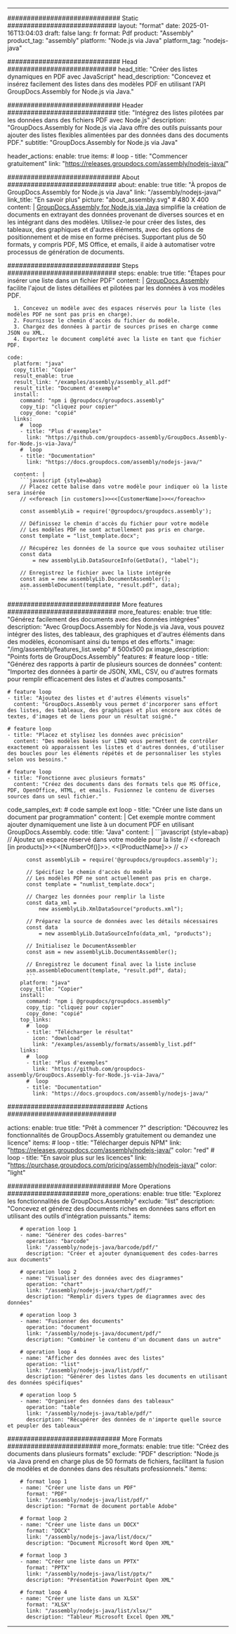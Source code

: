 



---
############################# Static ############################
layout: "format"
date:  2025-01-16T13:04:03
draft: false
lang: fr
format: Pdf
product: "Assembly"
product_tag: "assembly"
platform: "Node.js via Java"
platform_tag: "nodejs-java"

############################# Head ############################
head_title: "Créer des listes dynamiques en PDF avec JavaScript"
head_description: "Concevez et insérez facilement des listes dans des modèles PDF en utilisant l'API GroupDocs.Assembly for Node.js via Java."

############################# Header ############################
title: "Intégrez des listes pilotées par les données dans des fichiers PDF avec Node.js" 
description: "GroupDocs.Assembly for Node.js via Java offre des outils puissants pour ajouter des listes flexibles alimentées par des données dans des documents PDF."
subtitle: "GroupDocs.Assembly for Node.js via Java" 

header_actions:
  enable: true
  items:
    #  loop
    - title: "Commencer gratuitement"
      link: "https://releases.groupdocs.com/assembly/nodejs-java/"
      
############################# About ############################
about:
    enable: true
    title: "À propos de GroupDocs.Assembly for Node.js via Java"
    link: "/assembly/nodejs-java/"
    link_title: "En savoir plus"
    picture: "about_assembly.svg" # 480 X 400
    content: |
       [GroupDocs.Assembly for Node.js via Java](/assembly/nodejs-java/) simplifie la création de documents en extrayant des données provenant de diverses sources et en les intégrant dans des modèles. Utilisez-le pour créer des listes, des tableaux, des graphiques et d'autres éléments, avec des options de positionnement et de mise en forme précises. Supportant plus de 50 formats, y compris PDF, MS Office, et emails, il aide à automatiser votre processus de génération de documents.

############################# Steps ############################
steps:
    enable: true
    title: "Étapes pour insérer une liste dans un fichier PDF"
    content: |
      [GroupDocs.Assembly](/assembly/nodejs-java/) facilite l'ajout de listes détaillées et pilotées par les données à vos modèles PDF.
      
      1. Concevez un modèle avec des espaces réservés pour la liste (les modèles PDF ne sont pas pris en charge).
      2. Fournissez le chemin d'accès du fichier du modèle.
      3. Chargez des données à partir de sources prises en charge comme JSON ou XML.
      4. Exportez le document complété avec la liste en tant que fichier PDF.
   
    code:
      platform: "java"
      copy_title: "Copier"
      result_enable: true
      result_link: "/examples/assembly/assembly_all.pdf"
      result_title: "Document d'exemple"
      install:
        command: "npm i @groupdocs/groupdocs.assembly"
        copy_tip: "cliquez pour copier"
        copy_done: "copié"
      links:
        #  loop
        - title: "Plus d'exemples"
          link: "https://github.com/groupdocs-assembly/GroupDocs.Assembly-for-Node.js-via-Java/"
        #  loop
        - title: "Documentation"
          link: "https://docs.groupdocs.com/assembly/nodejs-java/"
          
      content: |
        ```javascript {style=abap}
        // Placez cette balise dans votre modèle pour indiquer où la liste sera insérée
        // <<foreach [in customers]>><<[CustomerName]>><</foreach>>
    
        const assemblyLib = require('@groupdocs/groupdocs.assembly');

        // Définissez le chemin d'accès du fichier pour votre modèle
        // Les modèles PDF ne sont actuellement pas pris en charge.
        const template = "list_template.docx";

        // Récupérez les données de la source que vous souhaitez utiliser
        const data 
            = new assemblyLib.DataSourceInfo(GetData(), "label");

        // Enregistrez le fichier avec la liste intégrée
        const asm = new assemblyLib.DocumentAssembler();
        asm.assembleDocument(template, "result.pdf", data);
        ```           

############################# More features ############################
more_features:
  enable: true
  title: "Générez facilement des documents avec des données intégrées"
  description: "Avec GroupDocs.Assembly for Node.js via Java, vous pouvez intégrer des listes, des tableaux, des graphiques et d'autres éléments dans des modèles, économisant ainsi du temps et des efforts."
  image: "/img/assembly/features_list.webp" # 500x500 px
  image_description: "Points forts de GroupDocs.Assembly"
  features:
    # feature loop
    - title: "Générez des rapports à partir de plusieurs sources de données"
      content: "Importez des données à partir de JSON, XML, CSV, ou d'autres formats pour remplir efficacement des listes et d'autres composants."

    # feature loop
    - title: "Ajoutez des listes et d'autres éléments visuels"
      content: "GroupDocs.Assembly vous permet d'incorporer sans effort des listes, des tableaux, des graphiques et plus encore aux côtés de textes, d'images et de liens pour un résultat soigné."

    # feature loop
    - title: "Placez et stylisez les données avec précision"
      content: "Des modèles basés sur LINQ vous permettent de contrôler exactement où apparaissent les listes et d'autres données, d'utiliser des boucles pour les éléments répétés et de personnaliser les styles selon vos besoins."

    # feature loop
    - title: "Fonctionne avec plusieurs formats"
      content: "Créez des documents dans des formats tels que MS Office, PDF, OpenOffice, HTML, et emails. Fusionnez le contenu de diverses sources dans un seul fichier."
      
  code_samples_ext:
    # code sample ext loop
    - title: "Créer une liste dans un document par programmation"
      content: |
        Cet exemple montre comment ajouter dynamiquement une liste à un document PDF en utilisant GroupDocs.Assembly.
      code:
        title: "Java"
        content: |
          ```javascript {style=abap}
          // Ajoutez un espace réservé dans votre modèle pour la liste
          // <<foreach [in products]>><<[NumberOf()]>>. <<[ProductName]>>
          // <</foreach>>
          
          const assemblyLib = require('@groupdocs/groupdocs.assembly');

          // Spécifiez le chemin d'accès du modèle
          // Les modèles PDF ne sont actuellement pas pris en charge.
          const template = "numlist_template.docx";

          // Chargez les données pour remplir la liste
          const data_xml =
              new assemblyLib.XmlDataSource("products.xml");

          // Préparez la source de données avec les détails nécessaires
          const data 
              = new assemblyLib.DataSourceInfo(data_xml, "products");

          // Initialisez le DocumentAssembler
          const asm = new assemblyLib.DocumentAssembler();

          // Enregistrez le document final avec la liste incluse
          asm.assembleDocument(template, "result.pdf", data);
          ```
        platform: "java"
        copy_title: "Copier"
        install:
          command: "npm i @groupdocs/groupdocs.assembly"
          copy_tip: "cliquez pour copier"
          copy_done: "copié"
        top_links:
          #  loop
          - title: "Télécharger le résultat"
            icon: "download"
            link: "/examples/assembly/formats/assembly_list.pdf"
        links:
          #  loop
          - title: "Plus d'exemples"
            link: "https://github.com/groupdocs-assembly/GroupDocs.Assembly-for-Node.js-via-Java/"
          #  loop
          - title: "Documentation"
            link: "https://docs.groupdocs.com/assembly/nodejs-java/"
            

            


############################## Actions ############################

actions:
  enable: true
  title: "Prêt à commencer ?"
  description: "Découvrez les fonctionnalités de GroupDocs.Assembly gratuitement ou demandez une licence"
  items:
    #  loop
    - title: "Télécharger depuis NPM"
      link: "https://releases.groupdocs.com/assembly/nodejs-java/"
      color: "red"
        #  loop
    - title: "En savoir plus sur les licences"
      link: "https://purchase.groupdocs.com/pricing/assembly/nodejs-java/"
      color: "light"


############################# More Operations #####################
more_operations:
    enable: true
    title: "Explorez les fonctionnalités de GroupDocs.Assembly"
    exclude: "list"
    description: "Concevez et générez des documents riches en données sans effort en utilisant des outils d'intégration puissants."
    items: 
          
        # operation loop 1
        - name: "Générer des codes-barres"
          operation: "barcode"
          link: "/assembly/nodejs-java/barcode/pdf/"
          description: "Créer et ajouter dynamiquement des codes-barres aux documents"

        # operation loop 2
        - name: "Visualiser des données avec des diagrammes"
          operation: "chart"
          link: "/assembly/nodejs-java/chart/pdf/"
          description: "Remplir divers types de diagrammes avec des données"

        # operation loop 3
        - name: "Fusionner des documents"
          operation: "document"
          link: "/assembly/nodejs-java/document/pdf/"
          description: "Combiner le contenu d'un document dans un autre"

        # operation loop 4
        - name: "Afficher des données avec des listes"
          operation: "list"
          link: "/assembly/nodejs-java/list/pdf/"
          description: "Générer des listes dans les documents en utilisant des données spécifiques"

        # operation loop 5
        - name: "Organiser des données dans des tableaux"
          operation: "table"
          link: "/assembly/nodejs-java/table/pdf/"
          description: "Récupérer des données de n'importe quelle source et peupler des tableaux"
         
          
############################# More Formats ########################
more_formats:
    enable: true
    title: "Créez des documents dans plusieurs formats"
    exclude: "PDF"
    description: "Node.js via Java prend en charge plus de 50 formats de fichiers, facilitant la fusion de modèles et de données dans des résultats professionnels."
    items: 
          
        # format loop 1
        - name: "Créer une liste dans un PDF"
          format: "PDF"
          link: "/assembly/nodejs-java/list/pdf/"
          description: "Format de document portable Adobe"
          
        # format loop 2
        - name: "Créer une liste dans un DOCX"
          format: "DOCX"
          link: "/assembly/nodejs-java/list/docx/"
          description: "Document Microsoft Word Open XML"
          
        # format loop 3
        - name: "Créer une liste dans un PPTX"
          format: "PPTX"
          link: "/assembly/nodejs-java/list/pptx/"
          description: "Présentation PowerPoint Open XML"
          
        # format loop 4
        - name: "Créer une liste dans un XLSX"
          format: "XLSX"
          link: "/assembly/nodejs-java/list/xlsx/"
          description: "Tableur Microsoft Excel Open XML"


          

---